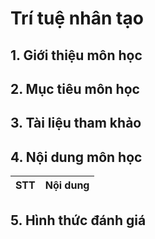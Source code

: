 # Trí tuệ nhân tạo





## 1. Giới thiệu môn học

## 2. Mục tiêu môn học

## 3. Tài liệu tham khảo

## 4. Nội dung môn học

| STT | Nội dung |
| --- | --- |

## 5. Hình thức đánh giá
